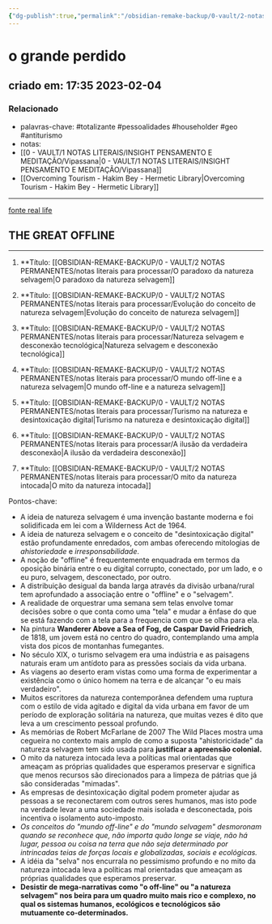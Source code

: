 ```yaml
---
{"dg-publish":true,"permalink":"/obsidian-remake-backup/0-vault/2-notas-permanentes/o-grande-perdido/","tags":["permanente","totalizante","pessoalidades","householder","geo","antiturismo"],"dgHomeLink":true,"dgShowLocalGraph":true,"dgShowFileTree":true,"dgEnableSearch":true,"noteIcon":""}
---
```


# o grande perdido

## criado em: 17:35 2023-02-04

### Relacionado

- palavras-chave: #totalizante #pessoalidades #householder #geo #antiturismo 
- notas: 
- [[0 - VAULT/1 NOTAS LITERAIS/INSIGHT PENSAMENTO E MEDITAÇÃO/Vipassana\|0 - VAULT/1 NOTAS LITERAIS/INSIGHT PENSAMENTO E MEDITAÇÃO/Vipassana]]
- [[Overcoming Tourism - Hakim Bey - Hermetic Library\|Overcoming Tourism - Hakim Bey - Hermetic Library]]
---

[fonte real life](https://reallifemag.com/the-great-offline/)

## THE GREAT OFFLINE
---


1. **Título: [[OBSIDIAN-REMAKE-BACKUP/0 - VAULT/2 NOTAS PERMANENTES/notas literais para processar/O paradoxo da natureza selvagem\|O paradoxo da natureza selvagem]]

2. **Título: [[OBSIDIAN-REMAKE-BACKUP/0 - VAULT/2 NOTAS PERMANENTES/notas literais para processar/Evolução do conceito de natureza selvagem\|Evolução do conceito de natureza selvagem]]

3. **Título: [[OBSIDIAN-REMAKE-BACKUP/0 - VAULT/2 NOTAS PERMANENTES/notas literais para processar/Natureza selvagem e desconexão tecnológica\|Natureza selvagem e desconexão tecnológica]]

4. **Título: [[OBSIDIAN-REMAKE-BACKUP/0 - VAULT/2 NOTAS PERMANENTES/notas literais para processar/O mundo off-line e a natureza selvagem\|O mundo off-line e a natureza selvagem]]

5. **Título: [[OBSIDIAN-REMAKE-BACKUP/0 - VAULT/2 NOTAS PERMANENTES/notas literais para processar/Turismo na natureza e desintoxicação digital\|Turismo na natureza e desintoxicação digital]]

6. **Título: [[OBSIDIAN-REMAKE-BACKUP/0 - VAULT/2 NOTAS PERMANENTES/notas literais para processar/A ilusão da verdadeira desconexão\|A ilusão da verdadeira desconexão]]

7. **Título: [[OBSIDIAN-REMAKE-BACKUP/0 - VAULT/2 NOTAS PERMANENTES/notas literais para processar/O mito da natureza intocada\|O mito da natureza intocada]]



Pontos-chave: 

- A ideia de natureza selvagem é uma invenção bastante moderna e foi solidificada em lei com a Wilderness Act de 1964.
- A ideia de natureza selvagem e o conceito de "desintoxicação digital" estão profundamente enredados, com ambas oferecendo mitologias de *ahistoriedade* e *irresponsabilidade*.
- A noção de "offline" é frequentemente enquadrada em termos da oposição binária entre o eu digital corrupto, conectado, por um lado, e o eu puro, selvagem, desconectado, por outro.
- A distribuição desigual da banda larga através da divisão urbana/rural tem aprofundado a associação entre o "offline" e o "selvagem".
- A realidade de orquestrar uma semana sem telas envolve tomar decisões sobre o que conta como uma "tela" e mudar a ênfase do que se está fazendo com a tela para a frequencia com que se olha para ela.
- Na pintura **Wanderer Above a Sea of Fog, de Caspar David Friedrich**, de 1818, um jovem está no centro do quadro, contemplando uma ampla vista dos picos de montanhas fumegantes.
- No século XIX, o turismo selvagem era uma indústria e as paisagens naturais eram um antídoto para as pressões sociais da vida urbana.
- As viagens ao deserto eram vistas como uma forma de experimentar a existência como o único homem na terra e de alcançar "o eu mais verdadeiro".
- Muitos escritores da natureza contemporânea defendem uma ruptura com o estilo de vida agitado e digital da vida urbana em favor de um período de exploração solitária na natureza, que muitas vezes é dito que leva a um crescimento pessoal profundo.
- As memórias de Robert McFarlane de 2007 The Wild Places mostra uma cegueira no contexto mais amplo de como a suposta "ahistoricidade" da natureza selvagem tem sido usada para **justificar a apreensão colonial.**
- O mito da natureza intocada leva a políticas mal orientadas que ameaçam as próprias qualidades que esperamos preservar e significa que menos recursos são direcionados para a limpeza de pátrias que já são consideradas "mimadas".
- As empresas de desintoxicação digital podem prometer ajudar as pessoas a se reconectarem com outros seres humanos, mas isto pode na verdade levar a uma sociedade mais isolada e desconectada, pois incentiva o isolamento auto-imposto.
- *Os conceitos do "mundo off-line" e do "mundo selvagem" desmoronam quando se reconhece que, não importa quão longe se viaje, não há lugar, pessoa ou coisa na terra que não seja determinado por intrincadas teias de forças locais e globalizadas, sociais e ecológicas.*
- A idéia da "selva" nos encurrala no pessimismo profundo e no mito da natureza intocada leva a políticas mal orientadas que ameaçam as próprias qualidades que esperamos preservar.
- **Desistir de mega-narrativas como "o off-line" ou "a natureza selvagem" nos beira para um quadro muito mais rico e complexo, no qual os sistemas humanos, ecológicos e tecnológicos são mutuamente co-determinados.**